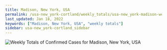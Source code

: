 ```yaml
---
title: Madison, New York, USA
permalink: /usa-new_york-cortland/weekly_totals/usa-new_york-madison-weekly_totals.html
last_updated: Jan 18, 2022
keywords: ["Madison, New York, USA", "weekly totals"]
sidebar: usa-new_york-cortland_sidebar
---
```


![Weekly Totals of Confirmed Cases for Madison, New York, USA](/covid_tracker/images/graphs/usa-new_york-madison-weekly_totals_graph.png)
